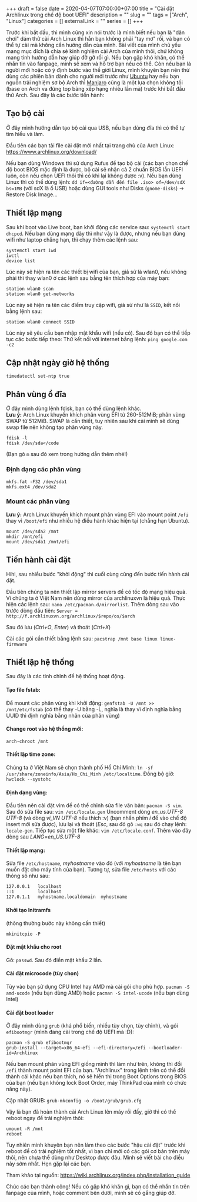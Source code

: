 +++ 
draft = false
date = 2020-04-07T07:00:00+07:00
title = "Cài đặt Archlinux trong chế độ boot UEFI"
description = ""
slug = "" 
tags = ["Arch", "Linux"]
categories = []
externalLink = ""
series = []
+++

Trước khi bắt đầu, thì mình cũng xin nói trước là mình biết nếu bạn là "dân chơi" dám thử cài Arch Linux thì hẳn bạn không phải "tay mơ" rồi, và bạn có thể tự cài mà không cần hướng dẫn của mình. Bài viết của mình chủ yếu mang mục đích là chia sẻ kinh nghiệm cài Arch của mình thôi, chứ không mang tính hướng dẫn hay giúp đỡ gỡ rối gì. Nếu bạn gặp khó khăn, có thể nhắn tin vào fanpage, mình sẽ xem và hỗ trợ bạn nếu có thể. Còn nếu bạn là người mới hoặc có ý định bước vào thế giới Linux, mình khuyên bạn nên thử dùng các phiên bản dành cho người mới trước như [Ubuntu](https://ubuntu.com/) hay nếu bạn nguốn trải nghiệm sơ bộ Arch thì [Manjaro](https://manjaro.org/) cũng là một lựa chọn không tồi (base on Arch va đứng top bảng xếp hạng nhiêu lần mà) trước khi bắt đầu thử Arch. Sau đây là các bước tiến hành:

## Tạo bộ cài

Ở đây mình hướng dẫn tạo bộ cài qua USB, nếu bạn dùng đĩa thì có thể tự tìm hiểu và làm.

Đầu tiên các bạn tải file cài đặt mới nhất tại trang chủ của Arch Linux: https://www.archlinux.org/download/

Nếu bạn dùng Windows thì sử dụng Rufus để tạo bộ cài (các bạn chọn chế độ boot BIOS mặc định là được, bộ cài sẽ nhận cả 2 chuẩn BIOS lẫn UEFI luôn, còn nếu chọn UEFI thôi thì có khi lại không được :v). Nếu bạn dùng Linux thì có thể dùng lệnh: `dd if=<đường dẫn đến file .iso> of=/dev/sdX bs=1MB` (với sdX là ổ USB) hoặc dùng GUI tools như Disks (`gnome-disks`) -> Restore Disk Image...

## Thiết lập mạng

Sau khi boot vào Live boot, bạn khởi động các service sau: `systemctl start dhcpcd`. Nếu bạn dùng mạng dây thì như vậy là được, nhưng nếu bạn dùng wifi như laptop chẳng hạn, thì chạy thêm các lệnh sau:

```shell
systemctl start iwd
iwctl
device list
```

Lúc này sẽ hiện ra tên các thiết bị wifi của bạn, giả sử là wlan0, nếu không phải thì thay wlan0 ở các lệnh sau bằng tên thích hợp của máy bạn:

```shell
station wlan0 scan
station wlan0 get-networks
```

Lúc này sẽ hiện ra tên các điểm truy cập wifi, giả sử như là `SSID`, kết nối bằng lệnh sau:

```shell
station wlan0 connect SSID
```

Lúc này sẽ yêu cầu bạn nhập mật khẩu wifi (nếu có). Sau đó bạn có thể tiếp tục các bước tiếp theo:
Thử kết nối với internet bằng lệnh: `ping google.com -c2`

## Cập nhật ngày giờ hệ thống

`timedatectl set-ntp true`

## Phân vùng ổ đĩa

Ở đây mình dùng lệnh fdisk, bạn có thể dùng lệnh khác.  
**Lưu ý:** Arch Linux khuyến khích phân vùng EFI từ 260-512MiB; phân vùng SWAP từ 512MiB. SWAP là cần thiết, tuy nhiên sau khi cài mình sẽ dùng swap file nên không tạo phân vùng này.

```shell
fdisk -l
fdisk /dev/sda</code
```

(Bạn gõ `m` sau đó xem trong hướng dẫn thêm nhé!)

### Định dạng các phân vùng

```shell
mkfs.fat -F32 /dev/sda1
mkfs.ext4 /dev/sda2
```

### Mount các phân vùng

**Lưu ý:** Arch Linux khuyến khích mount phân vùng EFI vào mount point `/efi` thay vì `/boot/efi` như nhiều hệ điều hành khác hiện tại (chẳng hạn Ubuntu).

```shell
mount /dev/sda2 /mnt
mkdir /mnt/efi
mount /dev/sda1 /mnt/efi
```

## Tiến hành cài đặt

Hihi, sau nhiều bước "khởi động" thì cuối cùng cũng đến bước tiến hành cài đặt.

Đầu tiên chúng ta nên thiết lập mirror servers để có tốc độ mạng hiệu quả. Vì chúng ta ở Việt Nam nên dùng mirror của archlinuxvn là hiệu quả. Thực hiện các lệnh sau: `nano /etc/pacman.d/mirrorlist`. Thêm dòng sau vào trước dòng đầu tiên: `Server = http://f.archlinuxvn.org/archlinux/$repo/os/$arch`

Sau đó lưu (_Ctrl+O_, _Enter_) và thoát (_Ctrl+X_)

Cài các gói cần thiết bằng lệnh sau: `pacstrap /mnt base linux linux-firmware`

## Thiết lập hệ thống

Sau đây là các tinh chỉnh để hệ thống hoạt động.

#### Tạo file fstab:

Để mount các phân vùng khi khởi động: `genfstab -U /mnt >> /mnt/etc/fstab` (có thể thay -U bằng -L, nghĩa là thay vì định nghĩa bằng UUID thì định nghĩa bằng nhãn của phân vùng)

#### Change root vào hệ thống mới:

`arch-chroot /mnt`

#### Thiết lập time zone:

Chúng ta ở Việt Nam sẽ chọn thành phố Hồ Chí Minh: `ln -sf /usr/share/zoneinfo/Asia/Ho_Chi_Minh /etc/localtime`. Đồng bộ giờ: `hwclock --systohc`

#### Định dạng vùng:

Đầu tiên nên cài đặt vim để có thể chỉnh sửa file văn bản: `pacman -S vim`. Sau đó sửa file sau: `vim /etc/locale.gen` Uncomment dòng _en_us.UTF-8 UTF-8_ (và dòng _vi_VN UTF-8_ nếu thích :v) (bạn nhấn phím _i_ để vào chế độ insert mới sửa được), lưu lại và thoát (_Esc_, sau đó gõ `:wq` sau đó chạy lệnh: `locale-gen`. Tiếp tục sửa một file khác: `vim /etc/locale.conf`. Thêm vào đây dòng sau _LANG=en_US.UTF-8_

#### Thiết lập mạng:

Sửa file `/etc/hostname`, _myhostname_ vào đó (với _myhostname_ là tên bạn muốn đặt cho máy tính của bạn). Tương tự, sửa file `/etc/hosts` với các thông số như sau:

```shell
127.0.0.1   localhost
::1         localhost
127.0.1.1   myhostname.localdomain  myhostname
```

#### Khởi tạo Initramfs

(thông thường bước này không cần thiết)

`mkinitcpio -P`

#### Đặt mật khẩu cho root

Gõ: `passwd`. Sau đó điền mật khẩu 2 lần.

#### Cài đặt microcode (tùy chọn)

Tùy vào bạn sử dụng CPU Intel hay AMD mà cài gói cho phù hợp. `pacman -S amd-ucode` (nếu bạn dùng AMD) hoặc `pacman -S intel-ucode` (nếu bạn dùng Intel)

#### Cài đặt boot loader

Ở đây mình dùng `grub` (khá phổ biến, nhiều tùy chọn, tùy chỉnh), và gói `efibootmgr` (mình đang cài trong chế độ UEFI mà :D):

```shell
pacman -S grub efibootmgr
grub-install --target=x86_64-efi --efi-directory=/efi --bootloader-id=Archlinux
```

Nếu bạn mount phân vùng EFI giống mình thì làm như trên, không thì đổi `/efi` thành mount point EFI của bạn. "Archlinux" trong lệnh trên có thể đổi thành cái khác nếu bạn thích, nó sẽ hiển thị trong Boot Options trong BIOS của bạn (nếu bạn không lock Boot Order, máy ThinkPad của mình có chức năng này).

Cập nhật GRUB: `grub-mkconfig -o /boot/grub/grub.cfg`

Vậy là bạn đã hoàn thành cài Arch Linux lên máy rồi đấy, giờ thì có thể reboot ngay để trải nghiệm thôi:

```shell
umount -R /mnt
reboot
```

Tuy nhiên mình khuyên bạn nên làm theo các bước "hậu cài đặt" trước khi reboot để có trải nghiệm tốt nhất, vì bạn chỉ mới có các gói cơ bản trên máy thôi, nên chưa thể dùng như Desktop được đâu. Mình sẽ viết bài cho điều này sớm nhất. Hẹn gặp lại các bạn.

Tham khảo tại nguồn: https://wiki.archlinux.org/index.php/Installation_guide

Chúc các bạn thành công! Nếu có gặp khó khăn gì, bạn có thể nhắn tin trên fanpage của mình, hoặc comment bên dưới, mình sẽ cố gắng giúp đỡ.
